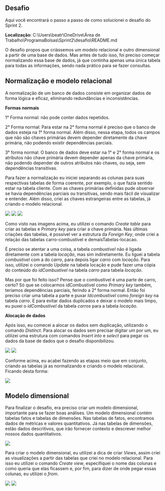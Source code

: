 ## Desafio
Aqui você encontrará o passo a passo de como solucionei o desafio do Sprint 2.

**Localização**: C:\Users\beatr\OneDrive\Área de Trabalho\ProgramaBolsas\Sprint2\desafio\README.md

O desafio propos que criássemos um modelo relacional e outro dimensional a partir de uma base de dados. Mas antes de tudo isso, foi preciso começar normalizando essa base de dados, já que continha apenas uma única tabela para todas as informações, sendo nada prático para se fazer consultas. 

## Normalização e modelo relacional

A normalização de um banco de dados consiste em organizar dados de forma lógica e eficaz, eliminando redundâncias e inconsistências.

**Formas normais**

1° Forma normal: não pode conter dados repetidos.

2° Forma normal:  Para estar na 2° forma normal é preciso que o banco de dados esteja na 1° forma normal. Além disso, nessa etapa, todos os campos que não são chaves primárias devem depender diretamente da chave primária, não podendo existir dependências parciais.

3° forma normal: O banco de dados deve estar na 1° e 2° forma normal e os atributos não chave primária devem depender apenas da chave primária, não podendo depender de outros atributos não chaves, ou seja, sem dependências transitivas.

Para fazer a normalização eu iniciei separando as colunas para suas respectivas tabelas de forma coerente, por exemplo, o que fazia sentido estar na tabela cliente. Com as chaves primárias definidas pude observar se havia dependências parciais ou transitivas, sendo mais fácil de visualizar e entender. Além disso, criei as chaves estrangeiras entre as tabelas, já criando o modelo relacional.

![](/Sprint2/evidencias/createTable1.png)
![](/Sprint2/evidencias/createTable2.png)
![](/Sprint2/evidencias/createTable3.png)

Como visto nas imagens acima, eu utilizei o comando *Create table* para criar as tabelas e *Primary key* para criar a chave primária.
Nas últimas criações das tabelas, é possível ver a estrutura da *Foreign Key*, onde criei a relação das tabelas carro-combustivel e demaisTabelas-locacao.

É preciso se atentar a uma coisa, a tabela *combustivel* não é ligada diretamente com a tabela *locação*, mas sim indiretamente. Eu liguei a tabela *combustivel* com a do *carro*, para depois ligar *carro* com *locação*.
Para isso, utilizei o comando *Update* na tabela locação e  pude fazer uma cópia do conteúdo do *idCombustivel* na tabela *carro* para tabela *locação*.

Mas por que foi feito isso? Pense que o combustível é uma parte de carro, certo? Só que se colocarmos idCombustivel como *Primary key* também, teríamos dependências parciais, ferindo a 2° forma normal. Então foi preciso criar uma tabela a parte e puxar *Idcombustivel* como *foreign key* na tabela *carro*. E para evitar dados duplicados e deixar o modelo mais limpo, eu puxei o *idCombustivel* da tabela *carros* para a tabela *locação*.

**Alocação de dados**

Após isso, eu comecei a alocar os dados sem duplicação, utilizando o comando *Distinct*. Para alocar os dados sem precisar digitar um por um, eu utilizei uma estrutura  com comandos *Insert into* e *select* para pegar os dados da base de dados que o desafio disponibilizou.

![](/Sprint2/evidencias/alocandoDados.png)
![](/Sprint2/evidencias/alocandoDados2.png)

Conforme acima, eu acabei fazendo as etapas meio que em conjunto, criando as tabelas já as normalizando e criando o modelo relacional. Ficando desta forma:

![](/Sprint2/evidencias/modeloRelacional.png)

## Modelo dimensional

Para finalizar o desafio, era preciso criar um modelo dimensional, importante para se fazer boas análises.
Um modelo dimensional contém tabelas fatos e tabelas de dimensões. Nas tabelas de fatos, encontramos dados de métricas e valores quantitativos. Já nas tabelas de dimensões, estão dados descritivos, que irão fornecer contexto e descrever melhor nossos dados quantitativos.

![](/Sprint2/evidencias/modeloDimensional.png)

Para criar o modelo dimensional, eu utilizei a dica de criar *Views*, assim criei as visualizações a partir das tabelas que criei no modelo relacional. Para isso eu utilizei o comando *Create view*, especifiquei o nome das colunas e como queria que elas ficassem e, por fim, para dizer de onde pegar essas colunas, eu utilizei o *from*.

![](/Sprint2/evidencias/view1.png)
![](/Sprint2/evidencias/view2.png)




